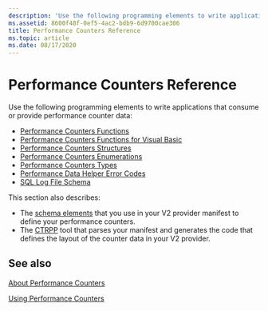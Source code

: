 ```yaml
---
description: 'Use the following programming elements to write applications that consume or provide performance counter data:'
ms.assetid: 8600f48f-0ef5-4ac2-bdb9-6d9700cae306
title: Performance Counters Reference
ms.topic: article
ms.date: 08/17/2020
---
```


# Performance Counters Reference

Use the following programming elements to write applications that consume or provide performance counter data:

- [Performance Counters Functions](performance-counters-functions.md)
- [Performance Counters Functions for Visual Basic](performance-counters-functions-for-visual-basic.md)
- [Performance Counters Structures](performance-counters-structures.md)
- [Performance Counters Enumerations](performance-counter-enumerations.md)
- [Performance Counters Types](performance-counters-types.md)
- [Performance Data Helper Error Codes](pdh-error-codes.md)
- [SQL Log File Schema](sql-log-file-schema.md)

This section also describes:

- The [schema elements](performance-counters-schema.md) that you use in your V2 provider manifest to define your performance counters.
- The [CTRPP](ctrpp.md) tool that parses your manifest and generates the code that defines the layout of the counter data in your V2 provider.

## See also

[About Performance Counters](about-performance-counters.md)

[Using Performance Counters](using-performance-counters.md)
